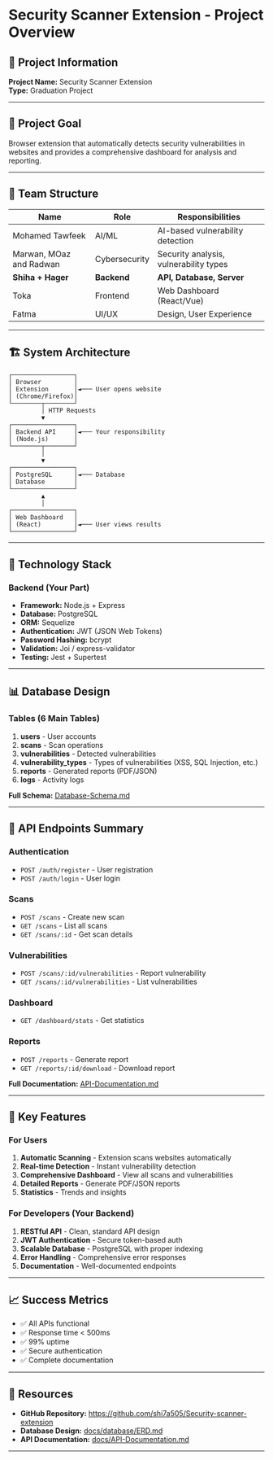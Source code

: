 # Security Scanner Extension - Project Overview

## 📌 Project Information

**Project Name:** Security Scanner Extension  
**Type:** Graduation Project  


---

## 🎯 Project Goal

Browser extension that automatically detects security vulnerabilities in websites and provides a comprehensive dashboard for analysis and reporting.

---

## 👥 Team Structure

| Name | Role | Responsibilities |
|------|------|------------------|
| Mohamed Tawfeek | AI/ML | AI-based vulnerability detection |
| Marwan, MOaz and Radwan | Cybersecurity | Security analysis, vulnerability types |
| **Shiha + Hager** | **Backend** | **API, Database, Server** |
| Toka | Frontend | Web Dashboard (React/Vue) |
| Fatma | UI/UX | Design, User Experience |

---

## 🏗️ System Architecture

```
┌─────────────────┐
│ Browser         │
│ Extension       │◄─── User opens website
│ (Chrome/Firefox)│
└────────┬────────┘
         │ HTTP Requests
         ▼
┌─────────────────┐
│ Backend API     │◄─── Your responsibility
│ (Node.js)       │
└────────┬────────┘
         │
         ▼
┌─────────────────┐
│ PostgreSQL      │◄─── Database
│ Database        │
└─────────────────┘
         ▲
         │
┌─────────────────┐
│ Web Dashboard   │
│ (React)         │◄─── User views results
└─────────────────┘
```

---

## 🔧 Technology Stack

### Backend (Your Part)
- **Framework:** Node.js + Express
- **Database:** PostgreSQL
- **ORM:** Sequelize
- **Authentication:** JWT (JSON Web Tokens)
- **Password Hashing:** bcrypt
- **Validation:** Joi / express-validator
- **Testing:** Jest + Supertest


---

## 📊 Database Design

### Tables (6 Main Tables)

1. **users** - User accounts
2. **scans** - Scan operations
3. **vulnerabilities** - Detected vulnerabilities
4. **vulnerability_types** - Types of vulnerabilities (XSS, SQL Injection, etc.)
5. **reports** - Generated reports (PDF/JSON)
6. **logs** - Activity logs

**Full Schema:** [Database-Schema.md](database/Database-Schema.md)

---

## 🔌 API Endpoints Summary

### Authentication
- `POST /auth/register` - User registration
- `POST /auth/login` - User login

### Scans
- `POST /scans` - Create new scan
- `GET /scans` - List all scans
- `GET /scans/:id` - Get scan details

### Vulnerabilities
- `POST /scans/:id/vulnerabilities` - Report vulnerability
- `GET /scans/:id/vulnerabilities` - List vulnerabilities

### Dashboard
- `GET /dashboard/stats` - Get statistics

### Reports
- `POST /reports` - Generate report
- `GET /reports/:id/download` - Download report

**Full Documentation:** [API-Documentation.md](API-Documentation.md)

---




## 🔑 Key Features

### For Users
1. **Automatic Scanning** - Extension scans websites automatically
2. **Real-time Detection** - Instant vulnerability detection
3. **Comprehensive Dashboard** - View all scans and vulnerabilities
4. **Detailed Reports** - Generate PDF/JSON reports
5. **Statistics** - Trends and insights

### For Developers (Your Backend)
1. **RESTful API** - Clean, standard API design
2. **JWT Authentication** - Secure token-based auth
3. **Scalable Database** - PostgreSQL with proper indexing
4. **Error Handling** - Comprehensive error responses
5. **Documentation** - Well-documented endpoints

---

## 📈 Success Metrics

- ✅ All APIs functional
- ✅ Response time < 500ms
- ✅ 99% uptime
- ✅ Secure authentication
- ✅ Complete documentation

---

## 🔗 Resources

- **GitHub Repository:** https://github.com/shi7a505/Security-scanner-extension
- **Database Design:** [docs/database/ERD.md](database/ERD.md)
- **API Documentation:** [docs/API-Documentation.md](API-Documentation.md)

---
